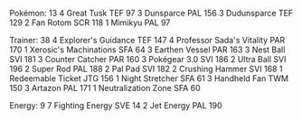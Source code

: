 Pokémon: 13
4 Great Tusk TEF 97
3 Dunsparce PAL 156
3 Dudunsparce TEF 129
2 Fan Rotom SCR 118
1 Mimikyu PAL 97

Trainer: 38
4 Explorer's Guidance TEF 147
4 Professor Sada's Vitality PAR 170
1 Xerosic's Machinations SFA 64
3 Earthen Vessel PAR 163
3 Nest Ball SVI 181
3 Counter Catcher PAR 160
3 Pokégear 3.0 SVI 186
2 Ultra Ball SVI 196
2 Super Rod PAL 188
2 Pal Pad SVI 182
2 Crushing Hammer SVI 168
1 Redeemable Ticket JTG 156
1 Night Stretcher SFA 61
3 Handheld Fan TWM 150
3 Artazon PAL 171
1 Neutralization Zone SFA 60

Energy: 9
7 Fighting Energy SVE 14
2 Jet Energy PAL 190
